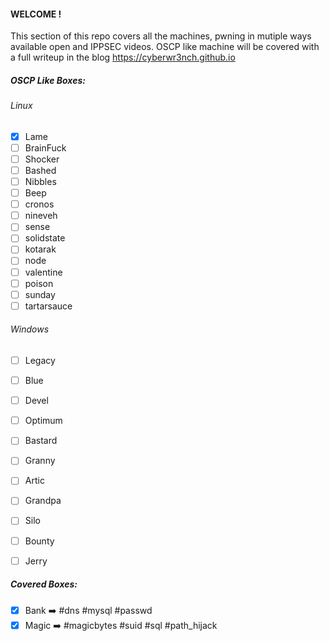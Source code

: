 #### WELCOME !

This section of this repo covers all the machines, pwning in mutiple ways available open and IPPSEC videos.
OSCP like machine will be covered with a full writeup in the blog https://cyberwr3nch.github.io


##### OSCP Like Boxes:
###### Linux

- [x] Lame
- [ ] BrainFuck
- [ ] Shocker
- [ ] Bashed
- [ ] Nibbles
- [ ] Beep
- [ ] cronos
- [ ] nineveh
- [ ] sense
- [ ] solidstate
- [ ] kotarak
- [ ] node
- [ ] valentine
- [ ] poison
- [ ] sunday
- [ ] tartarsauce

###### Windows

- [ ] Legacy
- [ ]  Blue
- [ ] Devel
- [ ] Optimum
- [ ] Bastard
- [ ] Granny
- [ ] Artic
- [ ] Grandpa
- [ ] Silo
- [ ] Bounty
- [ ] Jerry


##### Covered Boxes:

- [x] Bank ➡️  #dns #mysql #passwd
- [x] Magic ➡️ #magicbytes #suid #sql #path_hijack